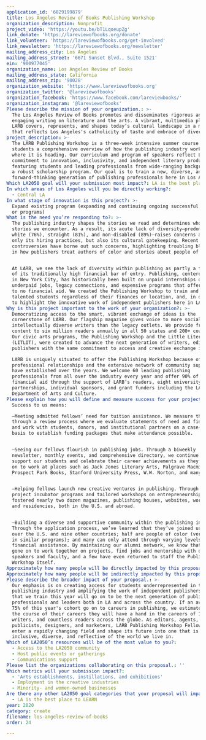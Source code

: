 ```yaml
---
application_id: '6829199879'
title: Los Angeles Review of Books Publishing Workshop
organization_description: Nonprofit
project_video: 'https://youtu.be/bT1LqoeupZg'
link_donate: 'https://lareviewofbooks.org/donate'
link_volunteer: 'https://lareviewofbooks.org/get-involved'
link_newsletter: 'https://lareviewofbooks.org/newsletter'
mailing_address_city: Los Angeles
mailing_address_street: '6671 Sunset Blvd., Suite 1521'
ein: '900977045'
organization_name: Los Angeles Review of Books
mailing_address_state: California
mailing_address_zip: '90028'
organization_website: 'https://www.lareviewofbooks.org'
organization_twitter: '@lareviewofbooks'
organization_facebook: 'https://www.facebook.com/lareviewbooks/'
organization_instagram: '@lareviewofbooks'
Please describe the mission of your organization.: >-
  The Los Angeles Review of Books promotes and disseminates rigorous and
  engaging writing on literature and the arts. A vibrant, multimedia platform,
  LARB covers, represents, and shapes today’s cultural landscape in a manner
  that reflects Los Angeles's catholicity of taste and embrace of diversity.
project_description: >-
  The LARB Publishing Workshop is a three-week intensive summer course offering
  students a comprehensive overview of how the publishing industry works and
  where it is heading. Our curriculum and program of speakers reflect LARB’s
  commitment to innovation, inclusivity, and independent literary production,
  featuring students and leading professionals from wide-ranging backgrounds and
  a robust scholarship program. Our goal is to train a new, diverse, and
  forward-thinking generation of publishing professionals here in Los Angeles.
Which LA2050 goal will your submission most impact?: LA is the best place to CREATE
In which areas of Los Angeles will you be directly working?:
  - Central LA
In what stage of innovation is this project?: >-
  Expand existing program (expanding and continuing ongoing successful projects
  or programs)
What is the need you’re responding to?: >-
  The publishing industry shapes the stories we read and determines whose
  stories we encounter. As a result, its acute lack of diversity—predominantly
  white (76%), straight (81%), and non-disabled (89%)—raises concerns about not
  only its hiring practices, but also its cultural gatekeeping. Recent literary
  controversies have borne out such concerns, highlighting troubling blindspots
  in how publishers treat authors of color and stories about people of color. 


  At LARB, we see the lack of diversity within publishing as partly a function
  of its traditionally high financial bar of entry. Publishing, centered largely
  in New York City, has historically been built on unpaid internships or
  underpaid jobs, legacy connections, and expensive programs that offer little
  to no financial aid. We created the Publishing Workshop to train and support
  talented students regardless of their finances or location, and, in doing so,
  to highlight the innovative work of independent publishers here in LA. 
Why is this project important to the work of your organization?: >-
  Democratizing access to the smart, vibrant exchange of ideas is the
  cornerstone of LARB. Our flagship magazine gives voice to more socially and
  intellectually diverse writers than the legacy outlets. We provide free online
  content to six million readers annually in all 50 states and 200+ countries.
  Our civic arts programs, the Publishing Workshop and the Little Literary Fair
  (LITLIT), were created to advance the next generation of writers, editors, and
  publishers with the same commitment to access and creative exchange in mind.

  LARB is uniquely situated to offer the Publishing Workshop because of our
  professional relationships and the extensive network of community support we
  have established over the years. We welcome 60 leading publishing
  professionals from all over the industry every year and offer 90% of students
  financial aid through the support of LARB’s readers, eight university
  partnerships, individual sponsors, and grant funders including the LA
  Department of Arts and Culture.
Please explain how you will define and measure success for your project.: >-
  Success to us means:

  —Meeting admitted fellows’ need for tuition assistance. We measure this
  through a review process where we evaluate statements of need and finances,
  and work with students, donors, and institutional partners on a case-by-case
  basis to establish funding packages that make attendance possible. 


  —Seeing our fellows flourish in publishing jobs. Through a biweekly
  newsletter, monthly events, and comprehensive directory, we continue to
  support our students and celebrate their career achievements as they’ve gone
  on to work at places such as Jack Jones Literary Arts, Palgrave Macmillan,
  Prospect Park Books, Stanford University Press, W.W. Norton, and many more.


  —Helping fellows launch new creative ventures in publishing. Through our
  project incubator programs and tailored workshops on entrepreneurship, we’ve
  fostered nearly two dozen magazines, publishing houses, websites, workshops,
  and residencies, both in the U.S. and abroad.


  —Building a diverse and supportive community within the publishing industry.
  Through the application process, we’ve learned that they’ve joined us from all
  over the U.S. and nine other countries; half are people of color (versus 15%
  in similar programs); and many can only attend through varying levels of
  financial assistance. By maintaining our alumni network, we know that they’ve
  gone on to work together on projects, find jobs and mentorship with our
  speakers and faculty, and a few have even returned to staff the Publishing
  Workshop itself. 
Approximately how many people will be directly impacted by this proposal?: '60'
Approximately how many people will be indirectly impacted by this proposal?: '120000'
Please describe the broader impact of your proposal.: >-
  Our emphasis is on creating access for students underrepresented in the
  publishing industry and amplifying the work of independent publishers. Fellows
  that we train this year will go on to be the next generation of publishing
  professionals and leaders both in LA and across the country. If an average of
  75% of this year's cohort go on to careers in publishing, we estimate that in
  the course of their careers they will have a hand in the careers of 120,000+
  writers, and countless readers across the globe. As editors, agents,
  publicists, designers, and marketers, LARB Publishing Workshop Fellows will
  enter a rapidly changing field and shape its future into one that is
  inclusive, diverse, and reflective of the world we live in.
Which of LA2050’s resources will be of the most value to you?:
  - Access to the LA2050 community
  - Host public events or gatherings
  - Communications support
Please list the organizations collaborating on this proposal.: ''
Which metrics will your submission impact?:
  - 'Arts establishments, instillations, and exhibitions'
  - Employment in the creative industries
  - Minority- and women-owned businesses
Are there any other LA2050 goal categories that your proposal will impact?:
  - LA is the best place to LEARN
year: 2020
category: create
filename: los-angeles-review-of-books
order: 24

---
```

